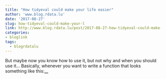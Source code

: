 ```yaml
---
title: "How tidyeval could make your life easier"
author: 'www.blog.rdata.lu'
date: '2017-08-27'
slug: how-tidyeval-could-make-your-l
link: http://www.blog.rdata.lu/post/2017-08-27-how-tidyeval-could-make-your-life-easier/
categories:
- bloglink
tags:
  - blogrdatalu
---
```


But maybe now you know how to use it, but not why and when you should use it… Basically, whenever you want to write a function that looks something like this:[... <i class="fas fa-external-link-alt"></i>](http://www.blog.rdata.lu/post/2017-08-27-how-tidyeval-could-make-your-life-easier/)

